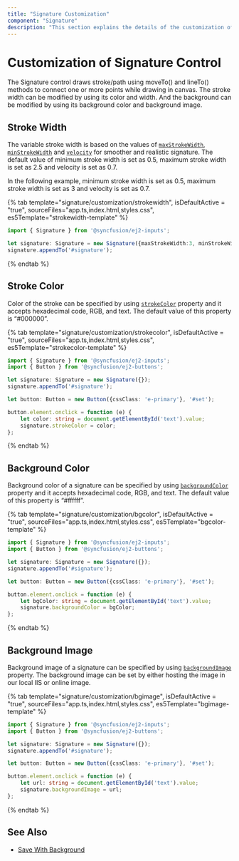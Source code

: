 ```yaml
---
title: "Signature Customization"
component: "Signature"
description: "This section explains the details of the customization of the signature control."
---
```


# Customization of Signature Control

The Signature control draws stroke/path using moveTo() and lineTo() methods to connect one or more points while drawing in canvas. The stroke width can be modified by using its color and width. And the background can be modified by using its background color and background image.

## Stroke Width

The variable stroke width is based on the values of [`maxStrokeWidth`](https://ej2.syncfusion.com/documentation/api/signature/#maxstrokewidth), [`minStrokeWidth`](https://ej2.syncfusion.com/documentation/api/signature/#minstrokewidth) and [`velocity`](https://ej2.syncfusion.com/documentation/api/signature/#velocity) for smoother and realistic signature. The default value of minimum stroke width is set as 0.5, maximum stroke width is set as 2.5 and velocity is set as 0.7.

In the following example, minimum stroke width is set as 0.5, maximum stroke width is set as 3 and velocity is set as 0.7.

{% tab template="signature/customization/strokewidth", isDefaultActive = "true", sourceFiles="app.ts,index.html,styles.css", es5Template="strokewidth-template" %}

```typescript
import { Signature } from '@syncfusion/ej2-inputs';

let signature: Signature = new Signature({maxStrokeWidth:3, minStrokeWidth: 0.5, velocity: 0.7});
signature.appendTo('#signature');

```

{% endtab %}

## Stroke Color

Color of the stroke can be specified by using [`strokeColor`](https://ej2.syncfusion.com/documentation/api/signature/#strokecolor) property and it accepts hexadecimal code, RGB, and text. The default value of this property is “#000000”.

{% tab template="signature/customization/strokecolor", isDefaultActive = "true", sourceFiles="app.ts,index.html,styles.css", es5Template="strokecolor-template" %}

```typescript
import { Signature } from '@syncfusion/ej2-inputs';
import { Button } from '@syncfusion/ej2-buttons';

let signature: Signature = new Signature({});
signature.appendTo('#signature');

let button: Button = new Button({cssClass: 'e-primary'}, '#set');

button.element.onclick = function (e) {
    let color: string = document.getElementById('text').value;
    signature.strokeColor = color;
};

```

{% endtab %}

## Background Color

Background color of a signature can be specified by using [`backgroundColor`](https://ej2.syncfusion.com/documentation/api/signature/#backgroundcolor) property and it accepts hexadecimal code, RGB, and text. The default value of this property is “#ffffff”.

{% tab template="signature/customization/bgcolor", isDefaultActive = "true", sourceFiles="app.ts,index.html,styles.css", es5Template="bgcolor-template" %}

```typescript
import { Signature } from '@syncfusion/ej2-inputs';
import { Button } from '@syncfusion/ej2-buttons';

let signature: Signature = new Signature({});
signature.appendTo('#signature');

let button: Button = new Button({cssClass: 'e-primary'}, '#set');

button.element.onclick = function (e) {
    let bgColor: string = document.getElementById('text').value;
    signature.backgroundColor = bgColor;
};

```

{% endtab %}

## Background Image

Background image of a signature can be specified by using [`backgroundImage`](https://ej2.syncfusion.com/documentation/api/signature/#backgroundimage) property. The background image can be set by either hosting the image in our local IIS or online image.

{% tab template="signature/customization/bgimage", isDefaultActive = "true", sourceFiles="app.ts,index.html,styles.css", es5Template="bgimage-template" %}

```typescript
import { Signature } from '@syncfusion/ej2-inputs';
import { Button } from '@syncfusion/ej2-buttons';

let signature: Signature = new Signature({});
signature.appendTo('#signature');

let button: Button = new Button({cssClass: 'e-primary'}, '#set');

button.element.onclick = function (e) {
    let url: string = document.getElementById('text').value;
    signature.backgroundImage = url;
};

```

{% endtab %}

## See Also

* [Save With Background](./open-save#save-with-background)